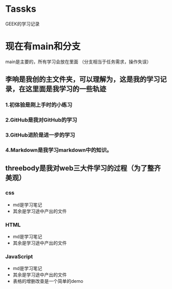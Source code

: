 # Tassks
  GEEK的学习记录

# 现在有main和分支
main是主要的，所有学习会放在里面
（分支相当于任务需求，操作失误）

## 李响是我创的主文件夹，可以理解为，这是我的学习记录，在这里面是我学习的一些轨迹
### 1.初体验是刚上手时的小练习
### 2.GitHub是我对GitHub的学习
### 3.GitHub进阶是进一步的学习
### 4.Markdown是我学习markdown中的知识。

## threebody是我对web三大件学习的过程（为了整齐美观）
### css
- md是学习笔记
- 其余是学习途中产出的文件
### HTML
-  md是学习笔记
- 其余是学习途中产出的文件
### JavaScript
-  md是学习笔记
- 其余是学习途中产出的文件
- 表格的增删改查是一个简单的demo
